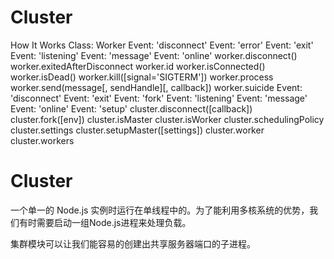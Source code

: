 # Cluster

How It Works
Class: Worker
Event: 'disconnect'
Event: 'error'
Event: 'exit'
Event: 'listening'
Event: 'message'
Event: 'online'
worker.disconnect()
worker.exitedAfterDisconnect
worker.id
worker.isConnected()
worker.isDead()
worker.kill([signal='SIGTERM'])
worker.process
worker.send(message[, sendHandle][, callback])
worker.suicide
Event: 'disconnect'
Event: 'exit'
Event: 'fork'
Event: 'listening'
Event: 'message'
Event: 'online'
Event: 'setup'
cluster.disconnect([callback])
cluster.fork([env])
cluster.isMaster
cluster.isWorker
cluster.schedulingPolicy
cluster.settings
cluster.setupMaster([settings])
cluster.worker
cluster.workers   

# Cluster  

一个单一的 Node.js 实例时运行在单线程中的。为了能利用多核系统的优势，我们有时需要启动一组Node.js进程来处理负载。    

集群模块可以让我们能容易的创建出共享服务器端口的子进程。    
